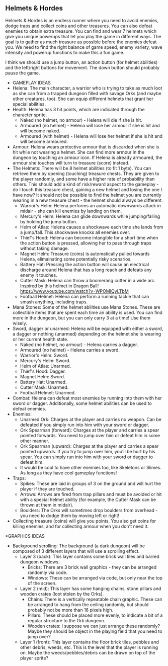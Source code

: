 ## Helmets & Hordes

Helmets & Hordes is an endless runner where you need to avoid enemies, dodge traps and collect coins and other treasures. You can also defeat enemies to obtain extra treasure. You can find and wear 7 helmets which give you unique powerups that let you play the game in different ways. The goal is to gather as much treasure as possible before the enemies defeat you. We need to find the right balance of game speed, enemy variety, wave intensity and powerup functions to make this a fun game.

I think we should use a jump button, an action button (for helmet abilities) and the left/right buttons for movement. The down button should probably pause the game.

* GAMEPLAY IDEAS
* Helena: The main character, a warrior who is trying to take as much loot as she can from a trapped dungeon filled with savage Orks (and maybe other creatures, too). She can equip different helmets that grant her special abilities.
* Health: Helena has 3 hit points, which are indicated through the character sprite.
  * Naked (no helmet, no armour) - Helena will die if she is hit.
  * Armoured (no helmet) - Helena will lose her armour if she is hit and will become naked.
  * Armoured (with helmet) - Helena will lose her helmet if she is hit and will become armoured.
* Armour: Helena wears protective armour that is discarded when she is hit while not wearing a helmet. She can find more armour in the dungeon by touching an armour icon. If Helena is already armoured, the armour she touches will turn to treasure (score) instead.
* The Helmets: There will be 8 helmet abilities (to fit 1 byte). You can retrieve them by opening (touching) treasure chests. They are given to the player randomly, and some have a higher rate of probability than others. This should add a kind of risk/reward aspect to the gameplay - do I touch this treasure chest, gaining a new helmet and losing the one I have now? It should not be possible to find the helmet you are currently wearing in a new treasure chest - the helmet should always be different.
  * Warrior's Helm: Helena performs an automatic downwards attack in midair - she can kill enemies by landing on them.
  * Mercury's Helm: Helena can glide downwards while jumping/falling by holding the jump button.
  * Helm of Atlas: Helena causes a shockwave each time she lands from a jump/fall. This shockwave knocks all enemies over.
  * Thief's Hood: Helena can become intangible for a short time when the action button is pressed, allowing her to pass through traps without taking damage.
  * Magnet Helm: Treasure (coins) is automatically pulled towards Helena, elimainating some potentially risky scenarios.
  * Battery Hat: Pressing the action button will cause an electrical discharge around Helena that has a long reach and defeats any enemy it touches.
  * Cutter Mask: Helena can throw a boomerang cutter in a wide arc. Inspired by this helmet in Dragon Ball! https://www.youtube.com/watch?v=WPOMIQyLTbM
  * Football Helmet: Helena can perform a running tackle that can smash anything, including traps.
* Mana Stones: Some of the helmet abilities use Mana Stones. These are collectible items that are spent each time an ability is used. You can find more in the dungeon, but you can only carry 3 at a time! Use them wisely.
* Sword, dagger or unarmed: Helena will be equipped with either a sword, a dagger or nothing (unarmed) depending on the helmet she is wearing or her current health state.
  * Naked (no helmet, no armour) - Helena carries a dagger.
  * Armoured (no helmet) - Helena carries a sword.
  * Warrior's Helm: Sword.
  * Mercury's Helm: Sword.
  * Helm of Atlas: Unarmed.
  * Thief's Hood: Dagger.
  * Magnet Helm: Sword.
  * Battery Hat: Unarmed.
  * Cutter Mask: Unarmed.
  * Football Helmet: Unarmed.
* Combat: Helena can defeat most enemies by running into them with her sword or dagger. Additionally, some helmet abilities can be used to defeat enemies.
* Enemies:
  * Unarmed Ork: Charges at the player and carries no weapon. Can be defeated if you simply run into him with your sword or dagger.
  * Ork Spearman (forward): Charges at the player and carries a spear pointed forwards. You need to jump over him or defeat him in some other manner.
  * Ork Spearman (upward): Charges at the player and carries a spear pointed upwards. If you try to jump over him, you'll be hurt by his spear. You can simply run into him with your sword or dagger to defeat him.
  * It would be cool to have other enemies too, like Skeletons or Slimes. As long as they have cool gameplay functions!
* Traps:
  * Spikes: These are laid in groups of 3 on the ground and will hurt the player if they are touched.
  * Arrows: Arrows are fired from trap pillars and must be avoided or hit with a special helmet ability (for example, the Cutter Mask can be thrown at them in midair).
  * Boulders: The Orks will sometimes drop boulders from overhead - you need to dodge them by moving left or right!
* Collecting treasure (coins) will give you points. You also get coins for killing enemies, and for collecting armour when you don't need it.

*GRAPHICS IDEAS
* Background scrolling: The background (a dark dungeon) will be composed of 3 different layers that will use a scrolling effect.
  * Layer 3 (back): This layer contains some brick wall tiles and barred dungeon windows.
    * Bricks: There are 3 brick wall graphics - they can be arranged randomly via code.
    * Windows: These can be arranged via code, but only near the top of the screen.
  * Layer 2 (mid): This layer has some hanging chains, stone pillars and wooden crates (loot stolen by the Orks).
    * Chains: There is a vertically repeatable chain graphic. These can be arranged to hang from the ceiling randomly, but should probably not be more than 16 pixels high.
    * Pillars: These should be placed more evenly, to indicate a bit of a regular structure to the Ork dungeon.
    * Wooden crates: I suppose we can just arrange these randomly? Maybe they should be object in the playing field that you need to jump over?
  * Layer 1 (front): This layer contains the floor brick tiles, pebbles and other debris, weeds, etc. This is the level that the player is running on. Maybe the weeds/pebbles/debris can be drawn on top of the player sprite?
